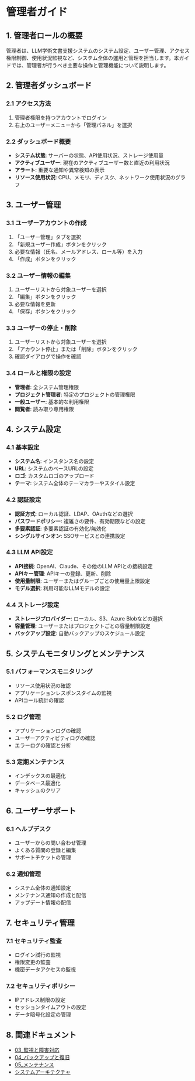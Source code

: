 # 管理者ガイド

## 1. 管理者ロールの概要

管理者は、LLM学術文書支援システムのシステム設定、ユーザー管理、アクセス権限制御、使用状況監視など、システム全体の運用と管理を担当します。本ガイドでは、管理者が行うべき主要な操作と管理機能について説明します。

## 2. 管理者ダッシュボード

### 2.1 アクセス方法
1. 管理者権限を持つアカウントでログイン
2. 右上のユーザーメニューから「管理パネル」を選択

### 2.2 ダッシュボード概要
- **システム状態**: サーバーの状態、API使用状況、ストレージ使用量
- **アクティブユーザー**: 現在のアクティブユーザー数と直近の利用状況
- **アラート**: 重要な通知や異常検知の表示
- **リソース使用状況**: CPU、メモリ、ディスク、ネットワーク使用状況のグラフ

## 3. ユーザー管理

### 3.1 ユーザーアカウントの作成
1. 「ユーザー管理」タブを選択
2. 「新規ユーザー作成」ボタンをクリック
3. 必要な情報（氏名、メールアドレス、ロール等）を入力
4. 「作成」ボタンをクリック

### 3.2 ユーザー情報の編集
1. ユーザーリストから対象ユーザーを選択
2. 「編集」ボタンをクリック
3. 必要な情報を更新
4. 「保存」ボタンをクリック

### 3.3 ユーザーの停止・削除
1. ユーザーリストから対象ユーザーを選択
2. 「アカウント停止」または「削除」ボタンをクリック
3. 確認ダイアログで操作を確認

### 3.4 ロールと権限の設定
- **管理者**: 全システム管理権限
- **プロジェクト管理者**: 特定のプロジェクトの管理権限
- **一般ユーザー**: 基本的な利用権限
- **閲覧者**: 読み取り専用権限

## 4. システム設定

### 4.1 基本設定
- **システム名**: インスタンス名の設定
- **URL**: システムのベースURLの設定
- **ロゴ**: カスタムロゴのアップロード
- **テーマ**: システム全体のテーマカラーやスタイル設定

### 4.2 認証設定
- **認証方式**: ローカル認証、LDAP、OAuthなどの選択
- **パスワードポリシー**: 複雑さの要件、有効期限などの設定
- **多要素認証**: 多要素認証の有効化/無効化
- **シングルサインオン**: SSOサービスとの連携設定

### 4.3 LLM API設定
- **API接続**: OpenAI、Claude、その他のLLM APIとの接続設定
- **APIキー管理**: APIキーの登録、更新、削除
- **使用量制限**: ユーザーまたはグループごとの使用量上限設定
- **モデル選択**: 利用可能なLLMモデルの設定

### 4.4 ストレージ設定
- **ストレージプロバイダー**: ローカル、S3、Azure Blobなどの選択
- **容量管理**: ユーザーまたはプロジェクトごとの容量制限設定
- **バックアップ設定**: 自動バックアップのスケジュール設定

## 5. システムモニタリングとメンテナンス

### 5.1 パフォーマンスモニタリング
- リソース使用状況の確認
- アプリケーションレスポンスタイムの監視
- APIコール統計の確認

### 5.2 ログ管理
- アプリケーションログの確認
- ユーザーアクティビティログの確認
- エラーログの確認と分析

### 5.3 定期メンテナンス
- インデックスの最適化
- データベース最適化
- キャッシュのクリア

## 6. ユーザーサポート

### 6.1 ヘルプデスク
- ユーザーからの問い合わせ管理
- よくある質問の登録と編集
- サポートチケットの管理

### 6.2 通知管理
- システム全体の通知設定
- メンテナンス通知の作成と配信
- アップデート情報の配信

## 7. セキュリティ管理

### 7.1 セキュリティ監査
- ログイン試行の監視
- 権限変更の監査
- 機密データアクセスの監視

### 7.2 セキュリティポリシー
- IPアドレス制限の設定
- セッションタイムアウトの設定
- データ暗号化設定の管理

## 8. 関連ドキュメント

- [03_監視と障害対応](./03_監視と障害対応.md)
- [04_バックアップと復旧](./04_バックアップと復旧.md)
- [05_メンテナンス](./05_メンテナンス.md)
- [システムアーキテクチャ](../03_システム設計/01_アーキテクチャ/01_全体アーキテクチャ.md)
